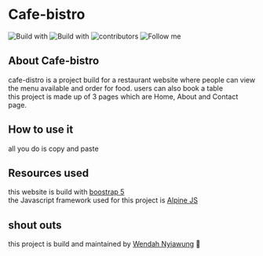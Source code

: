 # Cafe-bistro
![Build with](https://img.shields.io/badge/Build%20with-Boostrap-blue)
![Build with](https://img.shields.io/badge/Build%20with-Alpine%20Js-red)
![contributors](https://img.shields.io/badge/Contributors-2-green)
![Follow me](https://img.shields.io/twitter/follow/wendahdesmond?label=Follow&style=social)

## About Cafe-bistro
cafe-distro is a project build for a restaurant website where people can view the menu available and order for food. users can also book a table <br>
this project is made up of 3 pages which are Home, About and Contact page. <br>

## How to use it
all you do is copy and paste

## Resources used
this website is build with [boostrap 5](https://v5.getbootstrap.com/) <br>
the Javascript framework used for this project is [Alpine JS](https://github.com/alpinejs/alpine) <br>

## shout outs
this project is build and maintained by [Wendah Nyiawung](https://github.com/WendahNyiawung) 📖
